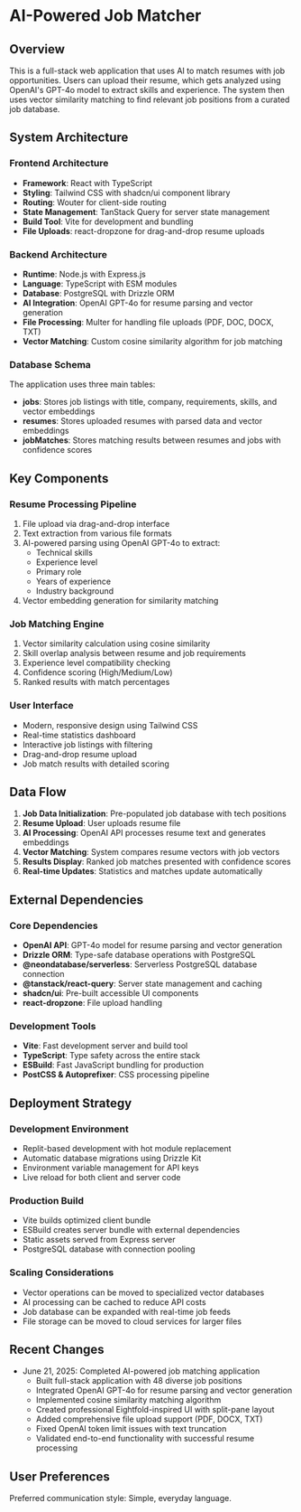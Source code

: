 # AI-Powered Job Matcher

## Overview

This is a full-stack web application that uses AI to match resumes with job opportunities. Users can upload their resume, which gets analyzed using OpenAI's GPT-4o model to extract skills and experience. The system then uses vector similarity matching to find relevant job positions from a curated job database.

## System Architecture

### Frontend Architecture
- **Framework**: React with TypeScript
- **Styling**: Tailwind CSS with shadcn/ui component library
- **Routing**: Wouter for client-side routing
- **State Management**: TanStack Query for server state management
- **Build Tool**: Vite for development and bundling
- **File Uploads**: react-dropzone for drag-and-drop resume uploads

### Backend Architecture
- **Runtime**: Node.js with Express.js
- **Language**: TypeScript with ESM modules
- **Database**: PostgreSQL with Drizzle ORM
- **AI Integration**: OpenAI GPT-4o for resume parsing and vector generation
- **File Processing**: Multer for handling file uploads (PDF, DOC, DOCX, TXT)
- **Vector Matching**: Custom cosine similarity algorithm for job matching

### Database Schema
The application uses three main tables:
- **jobs**: Stores job listings with title, company, requirements, skills, and vector embeddings
- **resumes**: Stores uploaded resumes with parsed data and vector embeddings
- **jobMatches**: Stores matching results between resumes and jobs with confidence scores

## Key Components

### Resume Processing Pipeline
1. File upload via drag-and-drop interface
2. Text extraction from various file formats
3. AI-powered parsing using OpenAI GPT-4o to extract:
   - Technical skills
   - Experience level
   - Primary role
   - Years of experience
   - Industry background
4. Vector embedding generation for similarity matching

### Job Matching Engine
1. Vector similarity calculation using cosine similarity
2. Skill overlap analysis between resume and job requirements
3. Experience level compatibility checking
4. Confidence scoring (High/Medium/Low)
5. Ranked results with match percentages

### User Interface
- Modern, responsive design using Tailwind CSS
- Real-time statistics dashboard
- Interactive job listings with filtering
- Drag-and-drop resume upload
- Job match results with detailed scoring

## Data Flow

1. **Job Data Initialization**: Pre-populated job database with tech positions
2. **Resume Upload**: User uploads resume file
3. **AI Processing**: OpenAI API processes resume text and generates embeddings
4. **Vector Matching**: System compares resume vectors with job vectors
5. **Results Display**: Ranked job matches presented with confidence scores
6. **Real-time Updates**: Statistics and matches update automatically

## External Dependencies

### Core Dependencies
- **OpenAI API**: GPT-4o model for resume parsing and vector generation
- **Drizzle ORM**: Type-safe database operations with PostgreSQL
- **@neondatabase/serverless**: Serverless PostgreSQL database connection
- **@tanstack/react-query**: Server state management and caching
- **shadcn/ui**: Pre-built accessible UI components
- **react-dropzone**: File upload handling

### Development Tools
- **Vite**: Fast development server and build tool
- **TypeScript**: Type safety across the entire stack
- **ESBuild**: Fast JavaScript bundling for production
- **PostCSS & Autoprefixer**: CSS processing pipeline

## Deployment Strategy

### Development Environment
- Replit-based development with hot module replacement
- Automatic database migrations using Drizzle Kit
- Environment variable management for API keys
- Live reload for both client and server code

### Production Build
- Vite builds optimized client bundle
- ESBuild creates server bundle with external dependencies
- Static assets served from Express server
- PostgreSQL database with connection pooling

### Scaling Considerations
- Vector operations can be moved to specialized vector databases
- AI processing can be cached to reduce API costs
- Job database can be expanded with real-time job feeds
- File storage can be moved to cloud services for larger files

## Recent Changes
- June 21, 2025: Completed AI-powered job matching application
  - Built full-stack application with 48 diverse job positions
  - Integrated OpenAI GPT-4o for resume parsing and vector generation
  - Implemented cosine similarity matching algorithm
  - Created professional Eightfold-inspired UI with split-pane layout
  - Added comprehensive file upload support (PDF, DOCX, TXT)
  - Fixed OpenAI token limit issues with text truncation
  - Validated end-to-end functionality with successful resume processing

## User Preferences

Preferred communication style: Simple, everyday language.